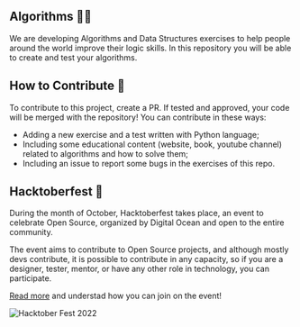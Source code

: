 ## Algorithms 👩‍💻

We are developing Algorithms and Data Structures exercises to help people around the world improve their logic skills. In this repository you will be able to create and test your algorithms. 



## How to Contribute 🦾

To contribute to this project, create a PR. If tested and approved, your code will be merged with the repository! You can contribute in these ways:

- Adding a new exercise and a test written with Python language;
- Including some educational content (website, book, youtube channel) related to algorithms and how to solve them;
- Including an issue to report some bugs in the exercises of this repo. 



## Hacktoberfest 🎉

During the month of October, Hacktoberfest takes place, an event to celebrate Open Source, organized by Digital Ocean and open to the entire community.

The event aims to contribute to Open Source projects, and although mostly devs contribute, it is possible to contribute in any capacity, so if you are a designer, tester, mentor, or have any other role in technology, you can participate.



[Read more](https://hacktoberfest.com/) and understad how you can join on the event!

![Hacktober Fest 2022](https://hacktoberfest.com/_next/static/media/opengraph.da6e44c0.png)
